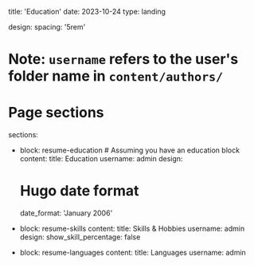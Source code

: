 title: 'Education'
date: 2023-10-24
type: landing

design:
  spacing: '5rem'

# Note: `username` refers to the user's folder name in `content/authors/`

# Page sections
sections:
  - block: resume-education  # Assuming you have an education block
    content:
      title: Education
      username: admin
    design:
      # Hugo date format
      date_format: 'January 2006'
      
  - block: resume-skills
    content:
      title: Skills & Hobbies
      username: admin
    design:
      show_skill_percentage: false
  
  - block: resume-languages
    content:
      title: Languages
      username: admin
